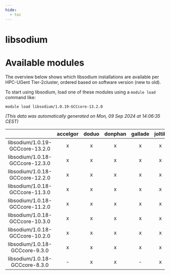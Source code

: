 ```yaml
---
hide:
  - toc
---
```


libsodium
=========

# Available modules


The overview below shows which libsodium installations are available per HPC-UGent Tier-2cluster, ordered based on software version (new to old).

To start using libsodium, load one of these modules using a `module load` command like:

```shell
module load libsodium/1.0.19-GCCcore-13.2.0
```

*(This data was automatically generated on Mon, 09 Sep 2024 at 14:06:35 CEST)*  

| |accelgor|doduo|donphan|gallade|joltik|shinx|skitty|
| :---: | :---: | :---: | :---: | :---: | :---: | :---: | :---: |
|libsodium/1.0.19-GCCcore-13.2.0|x|x|x|x|x|x|x|
|libsodium/1.0.18-GCCcore-12.3.0|x|x|x|x|x|x|x|
|libsodium/1.0.18-GCCcore-12.2.0|x|x|x|x|x|x|x|
|libsodium/1.0.18-GCCcore-11.3.0|x|x|x|x|x|x|x|
|libsodium/1.0.18-GCCcore-11.2.0|x|x|x|x|x|-|x|
|libsodium/1.0.18-GCCcore-10.3.0|x|x|x|x|x|-|x|
|libsodium/1.0.18-GCCcore-10.2.0|x|x|x|x|x|-|x|
|libsodium/1.0.18-GCCcore-9.3.0|x|x|x|x|x|-|x|
|libsodium/1.0.18-GCCcore-8.3.0|-|x|x|-|x|-|x|
